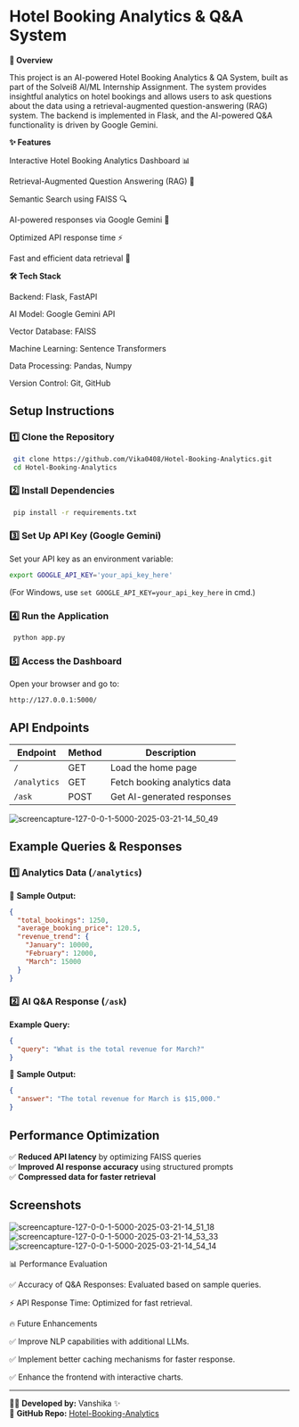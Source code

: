 # Hotel Booking Analytics & Q&A System

**📌 Overview**

This project is an AI-powered Hotel Booking Analytics & QA System, built as part of the Solvei8 AI/ML Internship Assignment. The system provides insightful analytics on hotel bookings and allows users to ask questions about the data using a retrieval-augmented question-answering (RAG) system. The backend is implemented in Flask, and the AI-powered Q&A functionality is driven by Google Gemini.


**✨ Features**

Interactive Hotel Booking Analytics Dashboard 📊

Retrieval-Augmented Question Answering (RAG) 🤖

Semantic Search using FAISS 🔍

AI-powered responses via Google Gemini 🚀

Optimized API response time ⚡

Fast and efficient data retrieval 🔄


**🛠 Tech Stack**

Backend: Flask, FastAPI

AI Model: Google Gemini API

Vector Database: FAISS

Machine Learning: Sentence Transformers

Data Processing: Pandas, Numpy

Version Control: Git, GitHub

## Setup Instructions
### 1️⃣ Clone the Repository
```sh
 git clone https://github.com/Vika0408/Hotel-Booking-Analytics.git
 cd Hotel-Booking-Analytics
```

### 2️⃣ Install Dependencies
```sh
 pip install -r requirements.txt
```

### 3️⃣ Set Up API Key (Google Gemini)
Set your API key as an environment variable:
```sh
export GOOGLE_API_KEY='your_api_key_here'
```
(For Windows, use `set GOOGLE_API_KEY=your_api_key_here` in cmd.)

### 4️⃣ Run the Application
```sh
 python app.py
```

### 5️⃣ Access the Dashboard
Open your browser and go to:
```
http://127.0.0.1:5000/
```

## API Endpoints
| Endpoint      | Method | Description |
|--------------|--------|-------------|
| `/` | GET | Load the home page |
| `/analytics` | GET | Fetch booking analytics data |
| `/ask` | POST | Get AI-generated responses |

![screencapture-127-0-0-1-5000-2025-03-21-14_50_49](https://github.com/user-attachments/assets/29a1a0e9-2b72-48a2-a2ad-532404c0e52b)


## Example Queries & Responses
### **1️⃣ Analytics Data** (`/analytics`)
📌 **Sample Output:**  
```json
{
  "total_bookings": 1250,
  "average_booking_price": 120.5,
  "revenue_trend": {
    "January": 10000,
    "February": 12000,
    "March": 15000
  }
}
```

### **2️⃣ AI Q&A Response** (`/ask`)
**Example Query:**
```json
{
  "query": "What is the total revenue for March?"
}
```
📌 **Sample Output:**  
```json
{
  "answer": "The total revenue for March is $15,000."
}
```

## Performance Optimization
✅ **Reduced API latency** by optimizing FAISS queries  
✅ **Improved AI response accuracy** using structured prompts  
✅ **Compressed data for faster retrieval**  

## Screenshots
![screencapture-127-0-0-1-5000-2025-03-21-14_51_18](https://github.com/user-attachments/assets/4124406c-5049-4e9c-bf90-dda12979b82a)
![screencapture-127-0-0-1-5000-2025-03-21-14_53_33](https://github.com/user-attachments/assets/6df40bcb-c606-4dd7-bd5f-86394c4b5389)
![screencapture-127-0-0-1-5000-2025-03-21-14_54_14](https://github.com/user-attachments/assets/1f893b55-46bf-4daa-8634-71ffe3e75826)


📊 Performance Evaluation

✅ Accuracy of Q&A Responses: Evaluated based on sample queries.

⚡ API Response Time: Optimized for fast retrieval.

🔥 Future Enhancements

✅ Improve NLP capabilities with additional LLMs.

✅ Implement better caching mechanisms for faster response.

✅ Enhance the frontend with interactive charts.

---
👨‍💻 **Developed by:** Vanshika ✨  
📌 **GitHub Repo:** [Hotel-Booking-Analytics](https://github.com/Vika0408/Hotel-Booking-Analytics)

